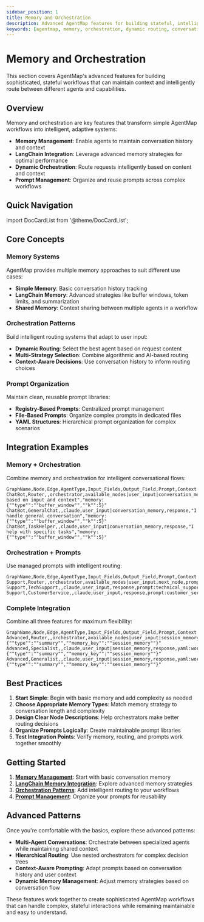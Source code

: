 ```yaml
---
sidebar_position: 1
title: Memory and Orchestration
description: Advanced AgentMap features for building stateful, intelligent workflows with dynamic routing and context management
keywords: [agentmap, memory, orchestration, dynamic routing, conversation management, prompt management]
---
```


# Memory and Orchestration

This section covers AgentMap's advanced features for building sophisticated, stateful workflows that can maintain context and intelligently route between different agents and capabilities.

## Overview

Memory and orchestration are key features that transform simple AgentMap workflows into intelligent, adaptive systems:

- **Memory Management**: Enable agents to maintain conversation history and context
- **LangChain Integration**: Leverage advanced memory strategies for optimal performance
- **Dynamic Orchestration**: Route requests intelligently based on content and context
- **Prompt Management**: Organize and reuse prompts across complex workflows

## Quick Navigation

import DocCardList from '@theme/DocCardList';

<DocCardList />

## Core Concepts

### Memory Systems
AgentMap provides multiple memory approaches to suit different use cases:

- **Simple Memory**: Basic conversation history tracking
- **LangChain Memory**: Advanced strategies like buffer windows, token limits, and summarization
- **Shared Memory**: Context sharing between multiple agents in a workflow

### Orchestration Patterns
Build intelligent routing systems that adapt to user input:

- **Dynamic Routing**: Select the best agent based on request content
- **Multi-Strategy Selection**: Combine algorithmic and AI-based routing
- **Context-Aware Decisions**: Use conversation history to inform routing choices

### Prompt Organization
Maintain clean, reusable prompt libraries:

- **Registry-Based Prompts**: Centralized prompt management
- **File-Based Prompts**: Organize complex prompts in dedicated files
- **YAML Structures**: Hierarchical prompt organization for complex scenarios

## Integration Examples

### Memory + Orchestration
Combine memory and orchestration for intelligent conversational flows:

```csv
GraphName,Node,Edge,AgentType,Input_Fields,Output_Field,Prompt,Context
ChatBot,Router,,orchestrator,available_nodes|user_input|conversation_memory,next_node,"Route based on input and context","memory:{""type"":""buffer_window"",""k"":5}"
ChatBot,GeneralChat,,claude,user_input|conversation_memory,response,"I handle general conversation","memory:{""type"":""buffer_window"",""k"":5}"
ChatBot,TaskHelper,,claude,user_input|conversation_memory,response,"I help with specific tasks","memory:{""type"":""buffer_window"",""k"":5}"
```

### Orchestration + Prompts
Use managed prompts with intelligent routing:

```csv
GraphName,Node,Edge,AgentType,Input_Fields,Output_Field,Prompt,Context
Support,Router,,orchestrator,available_nodes|user_input,next_node,prompt:router_instructions,
Support,TechSupport,,claude,user_input,response,prompt:technical_support,
Support,CustomerService,,claude,user_input,response,prompt:customer_service,
```

### Complete Integration
Combine all three features for maximum flexibility:

```csv
GraphName,Node,Edge,AgentType,Input_Fields,Output_Field,Prompt,Context
Advanced,Router,,orchestrator,available_nodes|user_input|session_memory,next_node,yaml:workflows.yaml#routing.intelligent,"memory:{""type"":""summary"",""memory_key"":""session_memory""}"
Advanced,Specialist,,claude,user_input|session_memory,response,yaml:workflows.yaml#responses.specialist,"memory:{""type"":""summary"",""memory_key"":""session_memory""}"
Advanced,Generalist,,claude,user_input|session_memory,response,yaml:workflows.yaml#responses.generalist,"memory:{""type"":""summary"",""memory_key"":""session_memory""}"
```

## Best Practices

1. **Start Simple**: Begin with basic memory and add complexity as needed
2. **Choose Appropriate Memory Types**: Match memory strategy to conversation length and complexity
3. **Design Clear Node Descriptions**: Help orchestrators make better routing decisions
4. **Organize Prompts Logically**: Create maintainable prompt libraries
5. **Test Integration Points**: Verify memory, routing, and prompts work together smoothly

## Getting Started

1. **[Memory Management](./memory-management)**: Start with basic conversation memory
2. **[LangChain Memory Integration](./langchain-memory-integration)**: Explore advanced memory strategies
3. **[Orchestration Patterns](./orchestration-patterns)**: Add intelligent routing to your workflows
4. **[Prompt Management](./prompt-management)**: Organize your prompts for reusability

## Advanced Patterns

Once you're comfortable with the basics, explore these advanced patterns:

- **Multi-Agent Conversations**: Orchestrate between specialized agents while maintaining shared context
- **Hierarchical Routing**: Use nested orchestrators for complex decision trees
- **Context-Aware Prompting**: Adapt prompts based on conversation history and user context
- **Dynamic Memory Management**: Adjust memory strategies based on conversation flow

These features work together to create sophisticated AgentMap workflows that can handle complex, stateful interactions while remaining maintainable and easy to understand.
